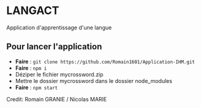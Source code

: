 # LANGACT

Application d'apprentissage d'une langue

## Pour lancer l'application

* **Faire** : `git clone https://github.com/Romain1601/Application-IHM.git`
* **Faire** : `npm i`
* Déziper le fichier mycrossword.zip
* Mettre le dossier mycrossword dans le dossier node_modules
* **Faire** : `npm start`


Credit: Romain GRANIE / Nicolas MARIE
